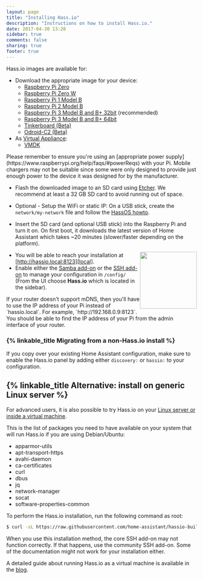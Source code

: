 ```yaml
---
layout: page
title: "Installing Hass.io"
description: "Instructions on how to install Hass.io."
date: 2017-04-30 13:28
sidebar: true
comments: false
sharing: true
footer: true
---
```


Hass.io images are available for:

- Download the appropriate image for your device:
  - [Raspberry Pi Zero][pi1]
  - [Raspberry Pi Zero W][pi0-w]
  - [Raspberry Pi 1 Model B][pi1]
  - [Raspberry Pi 2 Model B][pi2]
  - [Raspberry Pi 3 Model B and B+ 32bit][pi3-32] (recommended)
  - [Raspberry Pi 3 Model B and B+ 64bit][pi3-64]
  - [Tinkerboard (Beta)][tinker]
  - [Odroid-C2 (Beta)][odroid-c2]
- As [Virtual Appliance]:
  - [VMDK][vmdk]

<p class='note'>
Please remember to ensure you're using an [appropriate power supply](https://www.raspberrypi.org/help/faqs/#powerReqs) with your Pi. Mobile chargers may not be suitable since some were only designed to provide just enough power to the device it was designed for by the manufacturer.
</p>

- Flash the downloaded image to an SD card using [Etcher][etcher]. We recommend at least a 32 GB SD card to avoid running out of space.

- Optional - Setup the WiFi or static IP: On a USB stick, create the `network/my-network` file and follow the [HassOS howto][hassos-network].
- Insert the SD card (and optional USB stick) into the Raspberry Pi and turn it on. On first boot, it downloads the latest version of Home Assistant which takes ~20 minutes (slower/faster depending on the platform).

<img src='/images/hassio/screenshots/first-start.png' style='clear: right; border:none; box-shadow: none; float: right; margin-bottom: 12px;' width='150' />

- You will be able to reach your installation at [http://hassio.local:8123][local].
- Enable either the [Samba add-on][samba] or the [SSH add-on][ssh] to manage your configuration in `/config/` (From the UI choose **Hass.io** which is located in the sidebar).

<p class='note'>
If your router doesn't support mDNS, then you'll have to use the IP address of your Pi instead of `hassio.local`. For example, `http://192.168.0.9:8123`. You should be able to find the IP address of your Pi from the admin interface of your router.
</p>

### {% linkable_title Migrating from a non-Hass.io install %}

If you copy over your existing Home Assistant configuration, make sure to enable the Hass.io panel by adding either `discovery:` or `hassio:` to your configuration.

## {% linkable_title Alternative: install on generic Linux server %}

For advanced users, it is also possible to try Hass.io on your [Linux server or inside a virtual machine][linux].

This is the list of packages you need to have available on your system that will run Hass.io if you are using Debian/Ubuntu:

 - apparmor-utils
 - apt-transport-https
 - avahi-daemon
 - ca-certificates
 - curl
 - dbus
 - jq
 - network-manager
 - socat
 - software-properties-common

To perform the Hass.io installation, run the following command as root:

```bash
$ curl -sL https://raw.githubusercontent.com/home-assistant/hassio-build/master/install/hassio_install | bash -s
```

<p class='note'>
When you use this installation method, the core SSH add-on may not function correctly. If that happens, use the community SSH add-on. Some of the documentation might not work for your installation either.
</p>

A detailed guide about running Hass.io as a virtual machine is available in the [blog](/blog/2017/11/29/hassio-virtual-machine/).

[etcher]: https://etcher.io/
[Virtual Appliance]: https://github.com/home-assistant/hassos/blob/dev/Documentation/boards/ova.md
[hassos-network]: https://github.com/home-assistant/hassos/blob/dev/Documentation/network.md
[pi0-w]: https://github.com/home-assistant/hassos/releases/download/1.9/hassos_rpi0-w-1.9.img.gz
[pi1]: https://github.com/home-assistant/hassos/releases/download/1.9/hassos_rpi-1.9.img.gz
[pi2]: https://github.com/home-assistant/hassos/releases/download/1.9/hassos_rpi2-1.9.img.gz
[pi3-32]: https://github.com/home-assistant/hassos/releases/download/1.9/hassos_rpi3-1.9.img.gz
[pi3-64]: https://github.com/home-assistant/hassos/releases/download/1.9/hassos_rpi3-64-1.9.img.gz
[tinker]: https://github.com/home-assistant/hassos/releases/download/2.2/hassos_tinker-2.2.img.gz
[odroid-c2]: https://github.com/home-assistant/hassos/releases/download/2.2/hassos_odroid-c2-2.2.img.gz
[vmdk]: https://github.com/home-assistant/hassos/releases/download/1.9/hassos_ova-1.9.vmdk
[linux]: https://github.com/home-assistant/hassio-build/tree/master/install#install-hassio
[local]: http://hassio.local:8123
[samba]: /addons/samba/
[ssh]: /addons/ssh/
